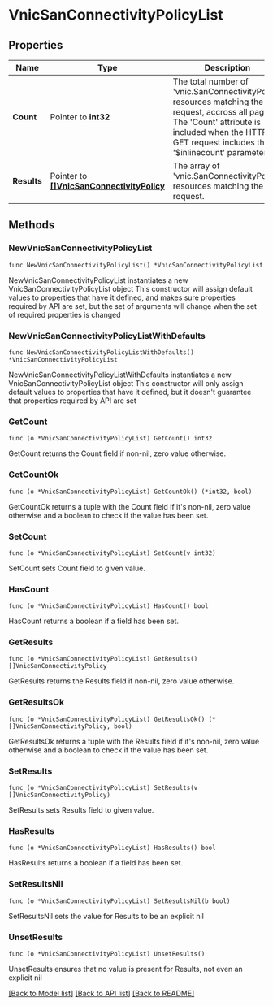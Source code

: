 # VnicSanConnectivityPolicyList

## Properties

Name | Type | Description | Notes
------------ | ------------- | ------------- | -------------
**Count** | Pointer to **int32** | The total number of &#39;vnic.SanConnectivityPolicy&#39; resources matching the request, accross all pages. The &#39;Count&#39; attribute is included when the HTTP GET request includes the &#39;$inlinecount&#39; parameter. | [optional] 
**Results** | Pointer to [**[]VnicSanConnectivityPolicy**](VnicSanConnectivityPolicy.md) | The array of &#39;vnic.SanConnectivityPolicy&#39; resources matching the request. | [optional] 

## Methods

### NewVnicSanConnectivityPolicyList

`func NewVnicSanConnectivityPolicyList() *VnicSanConnectivityPolicyList`

NewVnicSanConnectivityPolicyList instantiates a new VnicSanConnectivityPolicyList object
This constructor will assign default values to properties that have it defined,
and makes sure properties required by API are set, but the set of arguments
will change when the set of required properties is changed

### NewVnicSanConnectivityPolicyListWithDefaults

`func NewVnicSanConnectivityPolicyListWithDefaults() *VnicSanConnectivityPolicyList`

NewVnicSanConnectivityPolicyListWithDefaults instantiates a new VnicSanConnectivityPolicyList object
This constructor will only assign default values to properties that have it defined,
but it doesn't guarantee that properties required by API are set

### GetCount

`func (o *VnicSanConnectivityPolicyList) GetCount() int32`

GetCount returns the Count field if non-nil, zero value otherwise.

### GetCountOk

`func (o *VnicSanConnectivityPolicyList) GetCountOk() (*int32, bool)`

GetCountOk returns a tuple with the Count field if it's non-nil, zero value otherwise
and a boolean to check if the value has been set.

### SetCount

`func (o *VnicSanConnectivityPolicyList) SetCount(v int32)`

SetCount sets Count field to given value.

### HasCount

`func (o *VnicSanConnectivityPolicyList) HasCount() bool`

HasCount returns a boolean if a field has been set.

### GetResults

`func (o *VnicSanConnectivityPolicyList) GetResults() []VnicSanConnectivityPolicy`

GetResults returns the Results field if non-nil, zero value otherwise.

### GetResultsOk

`func (o *VnicSanConnectivityPolicyList) GetResultsOk() (*[]VnicSanConnectivityPolicy, bool)`

GetResultsOk returns a tuple with the Results field if it's non-nil, zero value otherwise
and a boolean to check if the value has been set.

### SetResults

`func (o *VnicSanConnectivityPolicyList) SetResults(v []VnicSanConnectivityPolicy)`

SetResults sets Results field to given value.

### HasResults

`func (o *VnicSanConnectivityPolicyList) HasResults() bool`

HasResults returns a boolean if a field has been set.

### SetResultsNil

`func (o *VnicSanConnectivityPolicyList) SetResultsNil(b bool)`

 SetResultsNil sets the value for Results to be an explicit nil

### UnsetResults
`func (o *VnicSanConnectivityPolicyList) UnsetResults()`

UnsetResults ensures that no value is present for Results, not even an explicit nil

[[Back to Model list]](../README.md#documentation-for-models) [[Back to API list]](../README.md#documentation-for-api-endpoints) [[Back to README]](../README.md)


